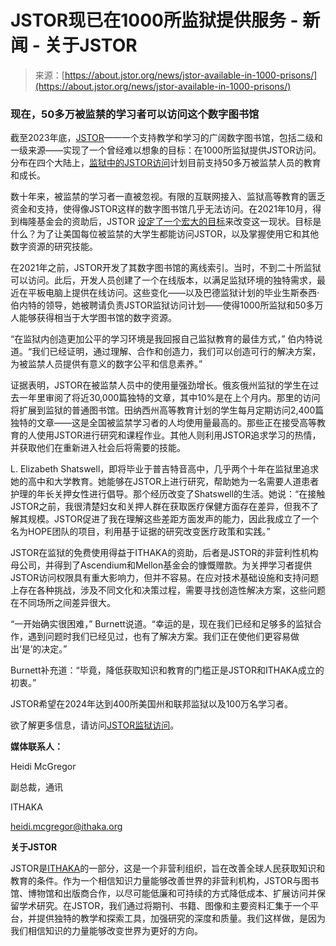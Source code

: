 <!--yml

category: 未分类

date: 2024-05-29 13:23:25

-->

# JSTOR现已在1000所监狱提供服务 - 新闻 - 关于JSTOR

> 来源：[https://about.jstor.org/news/jstor-available-in-1000-prisons/](https://about.jstor.org/news/jstor-available-in-1000-prisons/)

### 现在，50多万被监禁的学习者可以访问这个数字图书馆

截至2023年底，[JSTOR](https://www.jstor.org/)——一个支持教学和学习的广阔数字图书馆，包括二级和一级来源——实现了一个曾经难以想象的目标：在1000所监狱提供JSTOR访问。分布在四个大陆上，[监狱中的JSTOR访问](https://about.jstor.org/jstor-access-in-prison/)计划目前支持50多万被监禁人员的教育和成长。

数十年来，被监禁的学习者一直被忽视。有限的互联网接入、监狱高等教育的匮乏资金和支持，使得像JSTOR这样的数字图书馆几乎无法访问。在2021年10月，得到梅隆基金会的资助后，JSTOR [设定了一个宏大的目标](https://www.ithaka.org/news/mellon-foundation-awards-ithaka-1-5-million-to-make-jstor-accessible-to-incarcerated-college-students/)来改变这一现状。目标是什么？为了让美国每位被监禁的大学生都能访问JSTOR，以及掌握使用它和其他数字资源的研究技能。

在2021年之前，JSTOR开发了其数字图书馆的离线索引。当时，不到二十所监狱可以访问。此后，开发人员创建了一个在线版本，以满足监狱环境的独特需求，最近在平板电脑上提供在线访问。这些变化——以及巴德监狱计划的毕业生斯泰西·伯内特的领导，她被聘请负责JSTOR监狱访问计划——使得1000所监狱和50多万人能够获得相当于大学图书馆的数字资源。

“在监狱内创造更加公平的学习环境是我回报自己监狱教育的最佳方式，” 伯内特说道。“我们已经证明，通过理解、合作和创造力，我们可以创造可行的解决方案，为被监禁人员提供有意义的数字公平和信息素养。”

证据表明，JSTOR在被监禁人员中的使用量强劲增长。俄亥俄州监狱的学生在过去一年里审阅了将近30,000篇独特的文章，其中10%是在上个月内。那里的访问将扩展到监狱的普通图书馆。田纳西州高等教育计划的学生每月定期访问2,400篇独特的文章——这是全国被监禁学习者的人均使用量最高的。那些正在接受高等教育的人使用JSTOR进行研究和课程作业。其他人则利用JSTOR追求学习的热情，并获取他们在重新进入社会后将需要的技能。

L. Elizabeth Shatswell，即将毕业于普吉特音高中，几乎两个十年在监狱里追求她的高中和大学教育。她能够在JSTOR上进行研究，帮助她为一名需要人道患者护理的年长关押女性进行倡导。那个经历改变了Shatswell的生活。她说：“在接触JSTOR之前，我很清楚妇女和关押人群在获取医疗保健方面存在差异，但我不了解其规模。JSTOR促进了我在理解这些差距方面发声的能力，因此我成立了一个名为HOPE团队的项目，利用基于证据的研究改变医疗政策和实践。”

JSTOR在监狱的免费使用得益于ITHAKA的资助，后者是JSTOR的非营利性机构母公司，并得到了Ascendium和Mellon基金会的慷慨赠款。为关押学习者提供JSTOR访问权限具有重大影响力，但并不容易。在应对技术基础设施和支持问题上存在各种挑战，涉及不同文化和决策过程，需要寻找创造性解决方案，这些问题在不同场所之间差异很大。

“一开始确实很困难，” Burnett说道。“幸运的是，现在我们已经和足够多的监狱合作，遇到问题时我们已经见过，也有了解决方案。我们正在使他们更容易做出‘是’的决定。”

Burnett补充道：“毕竟，降低获取知识和教育的门槛正是JSTOR和ITHAKA成立的初衷。”

JSTOR希望在2024年达到400所美国州和联邦监狱以及100万名学习者。

欲了解更多信息，请访问[JSTOR监狱访问](https://about.jstor.org/jstor-access-in-prison/)。

**媒体联系人：**

Heidi McGregor

副总裁，通讯

ITHAKA

[heidi.mcgregor@ithaka.org](mailto:heidi.mcgregor@ithaka.org)

**关于JSTOR**

JSTOR是[ITHAKA](https://www.ithaka.org/)的一部分，这是一个非营利组织，旨在改善全球人民获取知识和教育的条件。作为一个相信知识力量能够改善世界的非营利机构，JSTOR与图书馆、博物馆和出版商合作，以尽可能低廉和可持续的方式降低成本、扩展访问并保留学术研究。在JSTOR，我们通过将期刊、书籍、图像和主要资料汇集于一个平台，并提供独特的教学和探索工具，加强研究的深度和质量。我们这样做，是因为我们相信知识的力量能够改变世界为更好的方向。
